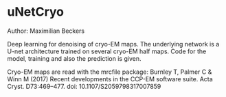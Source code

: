 # uNetCryo

Author: Maximilian Beckers

Deep learning for denoising of cryo-EM maps. The underlying network is a U-net architecture trained on several cryo-EM half maps. Code for the model, training and also the prediction is given.

Cryo-EM maps are read with the mrcfile package: Burnley T, Palmer C & Winn M (2017) Recent developments in the CCP-EM software suite. Acta Cryst. D73:469–477. doi: 10.1107/S2059798317007859
